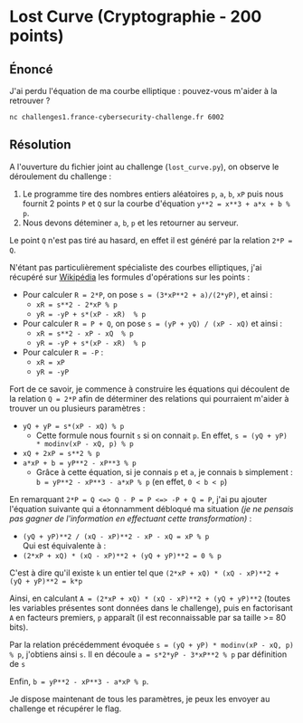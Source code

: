 # Lost Curve (Cryptographie - 200 points)


## Énoncé

J'ai perdu l'équation de ma courbe elliptique : pouvez-vous m'aider à la retrouver ?

`nc challenges1.france-cybersecurity-challenge.fr 6002`


## Résolution

A l'ouverture du fichier joint au challenge (`lost_curve.py`), on observe le déroulement du challenge :
1. Le programme tire des nombres entiers aléatoires `p`, `a`, `b`, `xP` puis nous fournit 2 points `P` et `Q` sur la courbe d'équation `y**2 = x**3 + a*x + b % p`.
2. Nous devons déteminer `a`, `b`, `p` et les retourner au serveur.

Le point `Q` n'est pas tiré au hasard, en effet il est généré par la relation `2*P = Q`.  

N'étant pas particulièrement spécialiste des courbes elliptiques, j'ai récupéré sur [Wikipédia](https://fr.wikipedia.org/wiki/Courbe_elliptique) les formules d'opérations sur les points :
* Pour calculer `R = 2*P`, on pose `s = (3*xP**2 + a)/(2*yP)`, et ainsi :
  * `xR = s**2 - 2*xP % p`
  * `yR = -yP + s*(xP - xR)  % p`
* Pour calculer `R = P + Q`, on pose `s = (yP + yQ) / (xP - xQ)` et ainsi :
  * `xR = s**2 - xP - xQ  % p`
  * `yR = -yP + s*(xP - xR)  % p`
* Pour calculer `R = -P` :
  * `xR = xP`
  * `yR = -yP`


Fort de ce savoir, je commence à construire les équations qui découlent de la relation `Q = 2*P` afin de déterminer des relations qui pourraient m'aider à trouver un ou plusieurs paramètres :

* `yQ + yP = s*(xP - xQ) % p`
  * Cette formule nous fournit `s` si on connait `p`. En effet, `s = (yQ + yP) * modinv(xP - xQ, p) % p`
* `xQ + 2xP = s**2 % p`
* `a*xP + b = yP**2 - xP**3 % p`
  * Grâce à cette équation, si je connais `p` et `a`, je connais `b` simplement : `b = yP**2 - xP**3 - a*xP % p` (en effet, `0 < b < p`)


En remarquant `2*P = Q <=> Q - P = P <=> -P + Q = P`, j'ai pu ajouter l'équation suivante qui a étonnamment débloqué ma situation *(je ne pensais pas gagner de l'information en effectuant cette transformation)* :

* `(yQ + yP)**2 / (xQ - xP)**2 - xP - xQ = xP % p`  
Qui est équivalente à :  
* `(2*xP + xQ) * (xQ - xP)**2 + (yQ + yP)**2 = 0 % p`

C'est à dire qu'il existe `k` un entier tel que `(2*xP + xQ) * (xQ - xP)**2 + (yQ + yP)**2 = k*p`

Ainsi, en calculant `A = (2*xP + xQ) * (xQ - xP)**2 + (yQ + yP)**2` (toutes les variables présentes sont données dans le challenge), puis en factorisant `A` en facteurs premiers, `p` apparaît (il est reconnaissable par sa taille >= 80 bits).

Par la relation précédemment évoquée `s = (yQ + yP) * modinv(xP - xQ, p) % p`, j'obtiens ainsi `s`. Il en découle `a = s*2*yP - 3*xP**2 % p` par définition de `s`

Enfin, `b = yP**2 - xP**3 - a*xP % p`.

Je dispose maintenant de tous les paramètres, je peux les envoyer au challenge et récupérer le flag.

